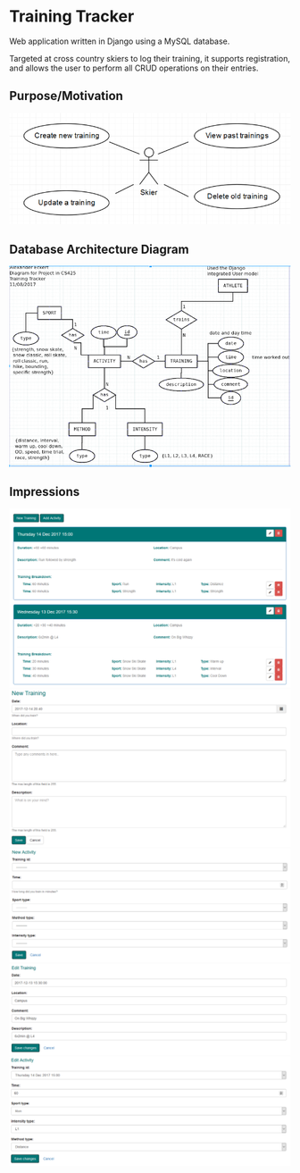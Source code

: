 # Training Tracker
Web application written in Django using a MySQL database.

Targeted at cross country skiers to log their training, it supports registration, and allows the user to perform all CRUD operations on their entries.

## Purpose/Motivation
![Screenshot](images/usecase.png)

## Database Architecture Diagram
![Screenshot](images/diagram.png)

## Impressions

![Screenshot](images/overview.png)
![Screenshot](images/newTR.png)
![Screenshot](images/newAc.png)
![Screenshot](images/editTR.png)
![Screenshot](images/editAC.png)